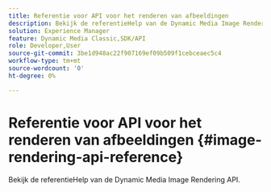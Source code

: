```yaml
---
title: Referentie voor API voor het renderen van afbeeldingen
description: Bekijk de referentieHelp van de Dynamic Media Image Rendering API.
solution: Experience Manager
feature: Dynamic Media Classic,SDK/API
role: Developer,User
source-git-commit: 3be1d948ac22f907169ef09b509f1cebceaec5c4
workflow-type: tm+mt
source-wordcount: '0'
ht-degree: 0%

---
```



# Referentie voor API voor het renderen van afbeeldingen {#image-rendering-api-reference}

Bekijk de referentieHelp van de Dynamic Media Image Rendering API.